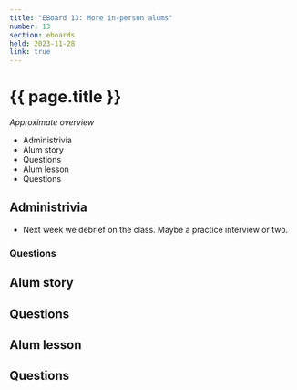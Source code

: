 ```yaml
---
title: "EBoard 13: More in-person alums"
number: 13
section: eboards
held: 2023-11-28
link: true
---
```

# {{ page.title }}

_Approximate overview_

* Administrivia
* Alum story
* Questions
* Alum lesson
* Questions

Administrivia
-------------

* Next week we debrief on the class. Maybe a practice interview or two.

### Questions

Alum story
----------

Questions
---------

Alum lesson
-----------

Questions
---------
